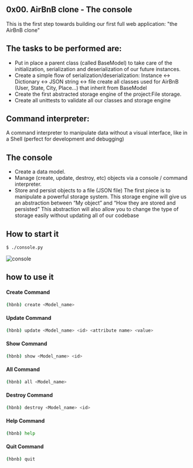 0x00. AirBnB clone - The console
------------------------------------
This is the first step towards building our first
full web application: "the AirBnB clone"

The tasks to be performed are:
-------------------------------------------
- Put in place a parent class (called BaseModel)
to take care of the initialization,
serialization and deserialization of our future
instances.
- Create a simple flow of serialization/deserialization:
Instance <-> Dictionary <-> JSON string <-> file
create all classes used for AirBnB
(User, State, City, Place…) that inherit from BaseModel
- Create the first abstracted storage engine of
the project:File storage.
- Create all unittests to validate all our classes
and storage engine

Command interpreter:
----------------------
A command interpreter to manipulate data without
a visual interface, like in a Shell
(perfect for development and debugging)

The console
------------------------------------------
- Create a data model.
- Manage (create, update, destroy, etc) objects via
a console / command interpreter.
- Store and persist objects to a file (JSON file)
The first piece is to manipulate a powerful storage
system. This storage engine will give us
an abstraction between “My object” and
“How they are stored and persisted”
This abstraction will also allow you to
change the type of storage easily without updating
all of our codebase

How to start it
---------------------------------------------------

```sh
$ ./console.py
```


![console](https://i.imgur.com/Cacz3dg.png)

how to use it
------------------------

#### Create Command

```sh
(hbnb) create <Model_name>
```

#### Update Command

```sh
(hbnb) update <Model_name> <id> <attribute name> <value>
```

#### Show Command

```sh
(hbnb) show <Model_name> <id>
```

#### All Command

```sh
(hbnb) all <Model_name>
```

#### Destroy Command

```sh
(hbnb) destroy <Model_name> <id>
```

#### Help Command

```sh
(hbnb) help
```

#### Quit Command

```sh
(hbnb) quit
```
